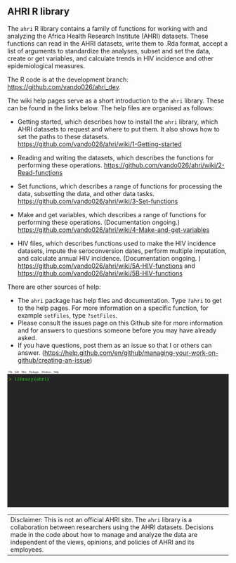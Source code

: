 ## AHRI R library

The `ahri` R library contains a family of functions for working with and
analyzing the Africa Health Research Institute (AHRI) datasets. These
functions can read in the AHRI datasets, write them to .Rda format,
accept a list of arguments to standardize the analyses, subset and set
the data, create or get variables, and calculate trends in HIV incidence
and other epidemiological measures.

The R code is at the development branch:
<https://github.com/vando026/ahri_dev>.

The wiki help pages serve as a short introduction to the `ahri` library.
These can be found in the links below. The help files are organised as
follows:

  - Getting started, which describes how to install the `ahri` library,
    which AHRI datasets to request and where to put them. It also shows
    how to set the paths to these datasets.
    <https://github.com/vando026/ahri/wiki/1-Getting-started>

  - Reading and writing the datasets, which describes the functions for
    performing these operations.
    <https://github.com/vando026/ahri/wiki/2-Read-functions>

  - Set functions, which describes a range of functions for processing
    the data, subsetting the data, and other data tasks.
    <https://github.com/vando026/ahri/wiki/3-Set-functions>

  - Make and get variables, which describes a range of functions for
    performing these operations. (Documentation ongoing.)
    <https://github.com/vando026/ahri/wiki/4-Make-and-get-variables>

  - HIV files, which describes functions used to make the HIV incidence
    datasets, impute the seroconversion dates, perform multiple
    imputation, and calculate annual HIV incidence. (Documentation
    ongoing. ) <https://github.com/vando026/ahri/wiki/5A-HIV-functions>
    and <https://github.com/vando026/ahri/wiki/5B-HIV-functions>

There are other sources of help:

  - The `ahri` package has help files and documentation. Type `?ahri` to
    get to the help pages. For more information on a specific function,
    for example `setFiles`, type `?setFiles`.
  - Please consult the issues page on this Github site for more
    information and for answers to questions someone before you may have
    already asked.
  - If you have questions, post them as an issue so that I or others can
    answer.
    (<https://help.github.com/en/github/managing-your-work-on-github/creating-an-issue>)

![demo1](demo.gif)

|                                                                                                                                                                                                                                                                                       |
| ------------------------------------------------------------------------------------------------------------------------------------------------------------------------------------------------------------------------------------------------------------------------------------- |
| Disclaimer: This is not an official AHRI site. The `ahri` library is a collaboration between researchers using the AHRI datasets. Decisions made in the code about how to manage and analyze the data are independent of the views, opinions, and policies of AHRI and its employees. |
